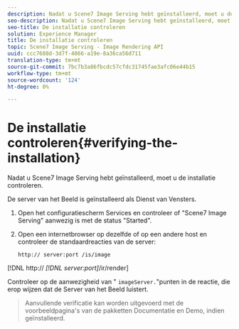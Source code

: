 ```yaml
---
description: Nadat u Scene7 Image Serving hebt geïnstalleerd, moet u de installatie controleren.
seo-description: Nadat u Scene7 Image Serving hebt geïnstalleerd, moet u de installatie controleren.
seo-title: De installatie controleren
solution: Experience Manager
title: De installatie controleren
topic: Scene7 Image Serving - Image Rendering API
uuid: ccc7688d-3d7f-4066-a19e-8a36ca56d711
translation-type: tm+mt
source-git-commit: 7bc7b3a86fbcdc57cfdc31745fae3afc06e44b15
workflow-type: tm+mt
source-wordcount: '124'
ht-degree: 0%

---
```



# De installatie controleren{#verifying-the-installation}

Nadat u Scene7 Image Serving hebt geïnstalleerd, moet u de installatie controleren.

De server van het Beeld is geïnstalleerd als Dienst van Vensters.

1. Open het configuratiescherm Services en controleer of &quot;Scene7 Image Serving&quot; aanwezig is met de status &quot;Started&quot;.
1. Open een internetbrowser op dezelfde of op een andere host en controleer de standaardreacties van de server:

   `http:// server:port /is/image`

[!DNL http:// *[!DNL server:port]*/ir/render]

Controleer op de aanwezigheid van &quot; `imageServer.`&quot;punten in de reactie, die erop wijzen dat de Server van het Beeld luistert.
>Aanvullende verificatie kan worden uitgevoerd met de voorbeeldpagina&#39;s van de pakketten Documentatie en Demo, indien geïnstalleerd.

